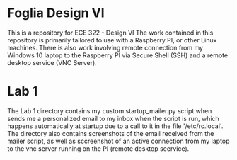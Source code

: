 # Foglia Design VI

This is a repository for ECE 322 - Design VI
The work contained in this repository is primarily tailored to use with a Raspberry PI, or other Linux machines.
There is also work involving remote connection from my Windows 10 laptop to the Raspberry PI via Secure Shell (SSH) and a remote desktop service (VNC Server).  

# Lab 1

The Lab 1 directory contains my custom startup_mailer.py script when sends me a personalized email to my inbox when the script is run, which happens automatically at startup due to a call to it in the file '/etc/rc.local'. The directory also contains screenshots of the email received from the mailer script, as well as sccreenshot of an active connection from my laptop to the vnc server running on the PI (remote desktop seervice).
